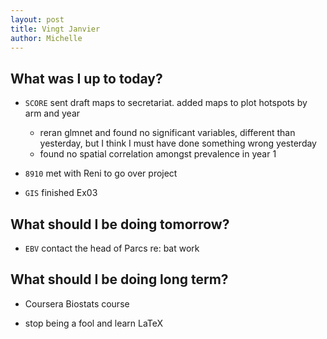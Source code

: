 ```yaml
---
layout: post
title: Vingt Janvier
author: Michelle
---
```


## What was I up to today?

* `SCORE` sent draft maps to secretariat. added maps to plot hotspots by arm and year
  + reran glmnet and found no significant variables, different than yesterday, but I       think I must have done something wrong yesterday
  + found no spatial correlation amongst prevalence in year 1
  
* `8910` met with Reni to go over project

* `GIS` finished Ex03

## What should I be doing tomorrow?
  
* `EBV` contact the head of Parcs re: bat work

## What should I be doing long term?

* Coursera Biostats course

* stop being a fool and learn LaTeX

<i class="fa fa-code" style="color:pink"> </i>





